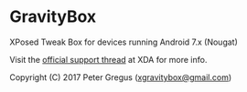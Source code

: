 GravityBox
==========

XPosed Tweak Box for devices running Android 7.x (Nougat)

Visit the [official support thread](https://forum.xda-developers.com/xposed/modules/app-gravitybox-v7-0-0-tweak-box-android-t3653953) at XDA for more info.

Copyright (C) 2017 Peter Gregus (xgravitybox@gmail.com)
